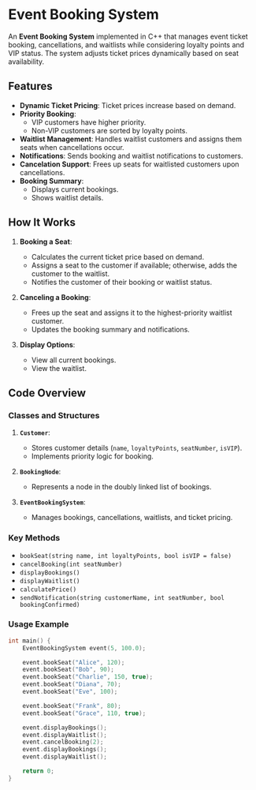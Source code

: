 # Event Booking System

An **Event Booking System** implemented in C++ that manages event ticket booking, cancellations, and waitlists while considering loyalty points and VIP status. The system adjusts ticket prices dynamically based on seat availability.

## Features

- **Dynamic Ticket Pricing**: Ticket prices increase based on demand.
- **Priority Booking**:
  - VIP customers have higher priority.
  - Non-VIP customers are sorted by loyalty points.
- **Waitlist Management**: Handles waitlist customers and assigns them seats when cancellations occur.
- **Notifications**: Sends booking and waitlist notifications to customers.
- **Cancelation Support**: Frees up seats for waitlisted customers upon cancellations.
- **Booking Summary**:
  - Displays current bookings.
  - Shows waitlist details.

## How It Works

1. **Booking a Seat**:
   - Calculates the current ticket price based on demand.
   - Assigns a seat to the customer if available; otherwise, adds the customer to the waitlist.
   - Notifies the customer of their booking or waitlist status.

2. **Canceling a Booking**:
   - Frees up the seat and assigns it to the highest-priority waitlist customer.
   - Updates the booking summary and notifications.

3. **Display Options**:
   - View all current bookings.
   - View the waitlist.

## Code Overview

### Classes and Structures

1. **`Customer`**:
   - Stores customer details (`name`, `loyaltyPoints`, `seatNumber`, `isVIP`).
   - Implements priority logic for booking.

2. **`BookingNode`**:
   - Represents a node in the doubly linked list of bookings.

3. **`EventBookingSystem`**:
   - Manages bookings, cancellations, waitlists, and ticket pricing.

### Key Methods

- `bookSeat(string name, int loyaltyPoints, bool isVIP = false)`
- `cancelBooking(int seatNumber)`
- `displayBookings()`
- `displayWaitlist()`
- `calculatePrice()`
- `sendNotification(string customerName, int seatNumber, bool bookingConfirmed)`

### Usage Example

```cpp
int main() {
    EventBookingSystem event(5, 100.0);

    event.bookSeat("Alice", 120);
    event.bookSeat("Bob", 90);
    event.bookSeat("Charlie", 150, true);
    event.bookSeat("Diana", 70);
    event.bookSeat("Eve", 100);

    event.bookSeat("Frank", 80);
    event.bookSeat("Grace", 110, true);

    event.displayBookings();
    event.displayWaitlist();
    event.cancelBooking(2);
    event.displayBookings();
    event.displayWaitlist();

    return 0;
}
